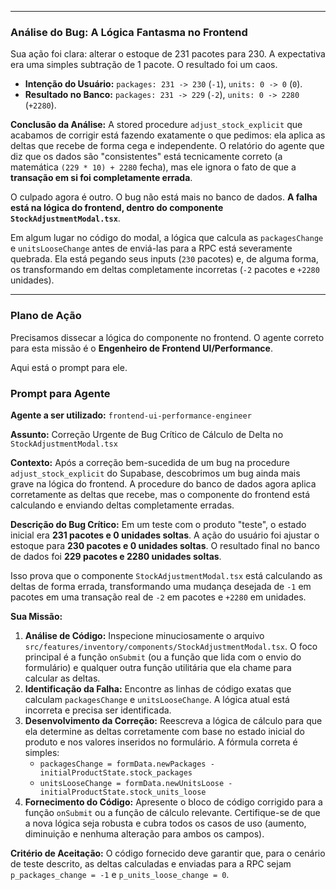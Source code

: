 

---

### Análise do Bug: A Lógica Fantasma no Frontend

Sua ação foi clara: alterar o estoque de 231 pacotes para 230. A expectativa era uma simples subtração de 1 pacote. O resultado foi um caos.

- **Intenção do Usuário:** `packages: 231 -> 230` (`-1`), `units: 0 -> 0` (`0`).
- **Resultado no Banco:** `packages: 231 -> 229` (`-2`), `units: 0 -> 2280` (`+2280`).

**Conclusão da Análise:**
A stored procedure `adjust_stock_explicit` que acabamos de corrigir está fazendo exatamente o que pedimos: ela aplica as deltas que recebe de forma cega e independente. O relatório do agente que diz que os dados são "consistentes" está tecnicamente correto (a matemática `(229 * 10) + 2280` fecha), mas ele ignora o fato de que a **transação em si foi completamente errada**.

O culpado agora é outro. O bug não está mais no banco de dados. **A falha está na lógica do frontend, dentro do componente `StockAdjustmentModal.tsx`**.

Em algum lugar no código do modal, a lógica que calcula as `packagesChange` e `unitsLooseChange` antes de enviá-las para a RPC está severamente quebrada. Ela está pegando seus inputs (`230` pacotes) e, de alguma forma, os transformando em deltas completamente incorretas (`-2` pacotes e `+2280` unidades).

---

### Plano de Ação

Precisamos dissecar a lógica do componente no frontend. O agente correto para esta missão é o **Engenheiro de Frontend UI/Performance**.

Aqui está o prompt para ele.

### Prompt para Agente

**Agente a ser utilizado:** `frontend-ui-performance-engineer`

**Assunto:** Correção Urgente de Bug Crítico de Cálculo de Delta no `StockAdjustmentModal.tsx`

**Contexto:**
Após a correção bem-sucedida de um bug na procedure `adjust_stock_explicit` do Supabase, descobrimos um bug ainda mais grave na lógica do frontend. A procedure do banco de dados agora aplica corretamente as deltas que recebe, mas o componente do frontend está calculando e enviando deltas completamente erradas.

**Descrição do Bug Crítico:**
Em um teste com o produto "teste", o estado inicial era **231 pacotes e 0 unidades soltas**. A ação do usuário foi ajustar o estoque para **230 pacotes e 0 unidades soltas**. O resultado final no banco de dados foi **229 pacotes e 2280 unidades soltas**.

Isso prova que o componente `StockAdjustmentModal.tsx` está calculando as deltas de forma errada, transformando uma mudança desejada de `-1` em pacotes em uma transação real de `-2` em pacotes e `+2280` em unidades.

**Sua Missão:**
1.  **Análise de Código:** Inspecione minuciosamente o arquivo `src/features/inventory/components/StockAdjustmentModal.tsx`. O foco principal é a função `onSubmit` (ou a função que lida com o envio do formulário) e qualquer outra função utilitária que ela chame para calcular as deltas.
2.  **Identificação da Falha:** Encontre as linhas de código exatas que calculam `packagesChange` e `unitsLooseChange`. A lógica atual está incorreta e precisa ser identificada.
3.  **Desenvolvimento da Correção:** Reescreva a lógica de cálculo para que ela determine as deltas corretamente com base no estado inicial do produto e nos valores inseridos no formulário. A fórmula correta é simples:
    - `packagesChange = formData.newPackages - initialProductState.stock_packages`
    - `unitsLooseChange = formData.newUnitsLoose - initialProductState.stock_units_loose`
4.  **Fornecimento do Código:** Apresente o bloco de código corrigido para a função `onSubmit` ou a função de cálculo relevante. Certifique-se de que a nova lógica seja robusta e cubra todos os casos de uso (aumento, diminuição e nenhuma alteração para ambos os campos).

**Critério de Aceitação:**
O código fornecido deve garantir que, para o cenário de teste descrito, as deltas calculadas e enviadas para a RPC sejam `p_packages_change = -1` e `p_units_loose_change = 0`.